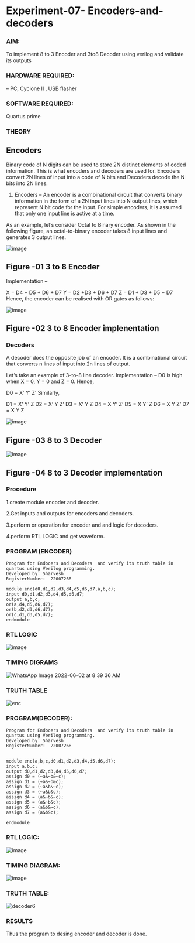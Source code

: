# Experiment-07- Encoders-and-decoders 
### AIM: 
To implement 8 to 3 Encoder and  3to8 Decoder using verilog and validate its outputs

### HARDWARE REQUIRED:  
– PC, Cyclone II , USB flasher

### SOFTWARE REQUIRED:  
Quartus prime

### THEORY 

## Encoders
Binary code of N digits can be used to store 2N distinct elements of coded information. This is what encoders and decoders are used for. Encoders convert 2N lines of input into a code of N bits and Decoders decode the N bits into 2N lines.

1. Encoders –
An encoder is a combinational circuit that converts binary information in the form of a 2N input lines into N output lines, which represent N bit code for the input. For simple encoders, it is assumed that only one input line is active at a time.

As an example, let’s consider Octal to Binary encoder. As shown in the following figure, an octal-to-binary encoder takes 8 input lines and generates 3 output lines.

![image](https://user-images.githubusercontent.com/36288975/171543588-bc0746df-a173-4b35-989e-5fb7d385fe8a.png)
## Figure -01 3 to 8 Encoder 


Implementation –

X = D4 + D5 + D6 + D7
Y = D2 +D3 + D6 + D7
Z = D1 + D3 + D5 + D7 
Hence, the encoder can be realised with OR gates as follows:


![image](https://user-images.githubusercontent.com/36288975/171543740-68403b82-aa93-4c98-9343-f32b14885a2e.png)
## Figure -02 3 to 8 Encoder implenentation 

 ### Decoders 
A decoder does the opposite job of an encoder. It is a combinational circuit that converts n lines of input into 2n lines of output.

Let’s take an example of 3-to-8 line decoder.
Implementation –
D0 is high when X = 0, Y = 0 and Z = 0. Hence,

D0 = X’ Y’ Z’ 
Similarly,

D1 = X’ Y’ Z
D2 = X’ Y Z’
D3 = X’ Y Z
D4 = X Y’ Z’
D5 = X Y’ Z
D6 = X Y Z’
D7 = X Y Z 


![image](https://user-images.githubusercontent.com/36288975/171543978-ee2d0671-2846-40a1-8705-507fd6287a49.png)
## Figure -03 8 to 3 Decoder 



![image](https://user-images.githubusercontent.com/36288975/171543866-5a6eace6-8683-49d7-9c4f-a7cb30ec3035.png)
## Figure -04 8 to 3 Decoder implementation 

### Procedure
1.create module encoder and decoder.

2.Get inputs and outputs for encoders and decoders.

3.perform or operation for encoder and and logic for decoders.

4.perform RTL LOGIC and get waveform.



### PROGRAM (ENCODER)
```
Program for Endocers and Decoders  and verify its truth table in quartus using Verilog programming.
Developed by: Sharvesh
RegisterNumber:  22007268

module enc(d0,d1,d2,d3,d4,d5,d6,d7,a,b,c);
input d0,d1,d2,d3,d4,d5,d6,d7;
output a,b,c;
or(a,d4,d5,d6,d7);
or(b,d2,d3,d6,d7);
or(c,d1,d3,d5,d7);
endmodule
```



### RTL LOGIC  


![image](https://user-images.githubusercontent.com/94154683/171544996-5cfa93e7-86fc-42d8-9e5d-687b3146ff65.png)






### TIMING DIGRAMS  


![WhatsApp Image 2022-06-02 at 8 39 36 AM](https://user-images.githubusercontent.com/94154683/171545012-01846b5b-2c52-4f99-9347-f1a583c71d13.jpeg)



### TRUTH TABLE 


![enc](https://user-images.githubusercontent.com/94154683/171545485-081f0497-5689-49ba-9e62-f1e1ead2c234.png)


### PROGRAM(DECODER):
```
Program for Endocers and Decoders  and verify its truth table in quartus using Verilog programming.
Developed by: Sharvesh
RegisterNumber:  22007268


module enc(a,b,c,d0,d1,d2,d3,d4,d5,d6,d7);
input a,b,c;
output d0,d1,d2,d3,d4,d5,d6,d7;
assign d0 = (~a&~b&~c);
assign d1 = (~a&~b&c);
assign d2 = (~a&b&~c);
assign d3 = (~a&b&c);
assign d4 = (a&~b&~c);
assign d5 = (a&~b&c);
assign d6 = (a&b&~c);
assign d7 = (a&b&c);

endmodule 
```
### RTL LOGIC:

![image](https://user-images.githubusercontent.com/94154683/171545203-cc7c2118-d4ae-4364-a095-9c418ef0a5d7.png)


### TIMING DIAGRAM:


![image](https://user-images.githubusercontent.com/94154683/171545245-b8c00f4e-8474-4533-8fad-755bb2704671.png)


### TRUTH TABLE:
![decoder6](https://user-images.githubusercontent.com/94154683/171546126-a5486670-9948-4b5d-aba6-dcad149b283b.png)


### RESULTS 
Thus the program to desing encoder and decoder is done.
